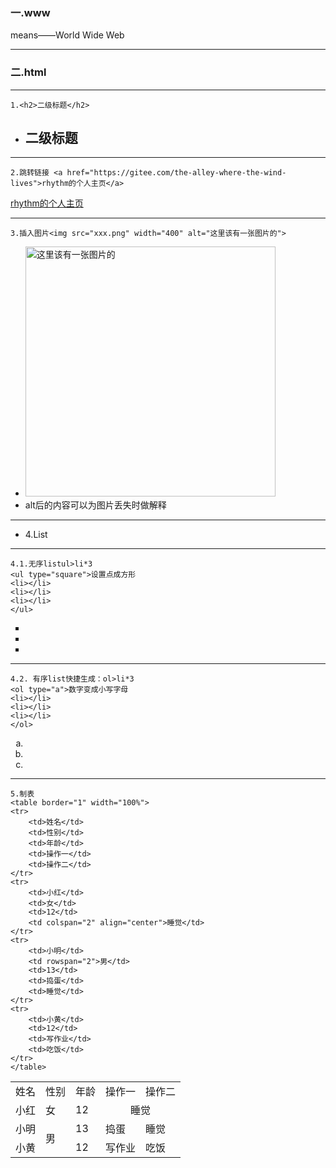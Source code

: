 ### 一.www
means——World Wide Web


- --
### 二.html 
- --
    1.<h2>二级标题</h2>
- <h2>二级标题</h2>
- --
    2.跳转链接 <a href="https://gitee.com/the-alley-where-the-wind-lives">rhythm的个人主页</a>
<a href="https://gitee.com/the-alley-where-the-wind-lives">rhythm的个人主页</a>
- --
    3.插入图片<img src="xxx.png" width="400" alt="这里该有一张图片的">
- <img src="xxx.png" width="400" alt="这里该有一张图片的">
- alt后的内容可以为图片丢失时做解释

- --
- 4.List
- --
    4.1.无序listul>li*3
    <ul type="square">设置点成方形
    <li></li>
    <li></li>
    <li></li>
    </ul>
<ul type="square">
    <li></li>
    <li></li>
    <li></li>
</ul>

- --
    4.2. 有序list快捷生成：ol>li*3
    <ol type="a">数字变成小写字母
    <li></li>
    <li></li>
    <li></li>
    </ol>

<ol type="a">
    <li></li>
    <li></li>
    <li></li>
</ol>

- --
    5.制表
    <table border="1" width="100%">
    <tr>
        <td>姓名</td>
        <td>性别</td>
        <td>年龄</td>
        <td>操作一</td>
        <td>操作二</td> 
    </tr>
    <tr>
        <td>小红</td>
        <td>女</td>
        <td>12</td>
        <td colspan="2" align="center">睡觉</td>
    </tr>
    <tr>
        <td>小明</td>
        <td rowspan="2">男</td>
        <td>13</td>
        <td>捣蛋</td>
        <td>睡觉</td>
    </tr>
    <tr>
        <td>小黄</td>
        <td>12</td>
        <td>写作业</td>
        <td>吃饭</td>
    </tr>
    </table>
<table border="0" width="100%">
    <tr>
        <td>姓名</td>
        <td>性别</td>
        <td>年龄</td>
        <td>操作一</td>
        <td>操作二</td> 
    </tr>
    <tr>
        <td>小红</td>
        <td>女</td>
        <td>12</td>
        <td colspan="2" align="center">睡觉</td>
    </tr>
    <tr>
        <td>小明</td>
        <td rowspan="2">男</td>
        <td>13</td>
        <td>捣蛋</td>
        <td>睡觉</td>
    </tr>
    <tr>
        <td>小黄</td>
        <td>12</td>
        <td>写作业</td>
        <td>吃饭</td>
    </tr>
</table>


